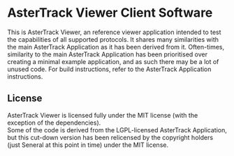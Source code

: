 # AsterTrack Viewer Client Software

This is AsterTrack Viewer, an reference viewer application intended to test the capabilities of all supported protocols.
It shares many similarities with the main AsterTrack Application as it has been derived from it.
Often-times, similarity to the main AsterTrack Application has been prioritised over creating a minimal example application, and as such there may be a lot of unused code.
For build instructions, refer to the AsterTrack Application instructions.

## License

AsterTrack Viewer is licensed fully under the MIT license (with the exception of the dependencies). <br>
Some of the code is derived from the LGPL-licensed AsterTrack Application, but this cut-down version has been relicensed by the copyright holders (just Seneral at this point in time) under the MIT license.